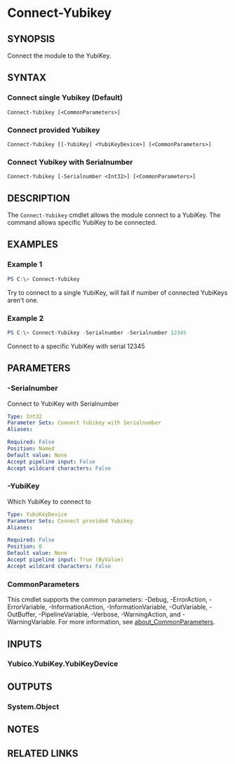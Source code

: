 ﻿---
external help file: powershellYK.dll-Help.xml
Module Name: powershellYK
online version:
schema: 2.0.0
---

# Connect-Yubikey

## SYNOPSIS
Connect the module to the YubiKey.

## SYNTAX

### Connect single Yubikey (Default)
```
Connect-Yubikey [<CommonParameters>]
```

### Connect provided Yubikey
```
Connect-Yubikey [[-YubiKey] <YubiKeyDevice>] [<CommonParameters>]
```

### Connect Yubikey with Serialnumber
```
Connect-Yubikey [-Serialnumber <Int32>] [<CommonParameters>]
```

## DESCRIPTION
The `Connect-Yubikey` cmdlet allows the module connect to a YubiKey. The command allows specific YubiKey to be connected.

## EXAMPLES

### Example 1
```powershell
PS C:\> Connect-Yubikey
```

Try to connect to a single YubiKey, will fail if number of connected YubiKeys aren't one.

### Example 2
```powershell
PS C:\> Connect-Yubikey -Serialnumber -Serialnumber 12345
```

Connect to a specific YubiKey with serial 12345

## PARAMETERS

### -Serialnumber
Connect to YubiKey with Serialnumber

```yaml
Type: Int32
Parameter Sets: Connect Yubikey with Serialnumber
Aliases:

Required: False
Position: Named
Default value: None
Accept pipeline input: False
Accept wildcard characters: False
```

### -YubiKey
Which YubiKey to connect to

```yaml
Type: YubiKeyDevice
Parameter Sets: Connect provided Yubikey
Aliases:

Required: False
Position: 0
Default value: None
Accept pipeline input: True (ByValue)
Accept wildcard characters: False
```

### CommonParameters
This cmdlet supports the common parameters: -Debug, -ErrorAction, -ErrorVariable, -InformationAction, -InformationVariable, -OutVariable, -OutBuffer, -PipelineVariable, -Verbose, -WarningAction, and -WarningVariable. For more information, see [about_CommonParameters](http://go.microsoft.com/fwlink/?LinkID=113216).

## INPUTS

### Yubico.YubiKey.YubiKeyDevice

## OUTPUTS

### System.Object
## NOTES

## RELATED LINKS
